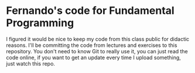 # Fernando's code for Fundamental Programming
I figured it would be nice to keep my code from this class public for didactic reasons. I'll  be committing the code from lectures and exercises to this repository. You don't need to know Git to really use it, you can just read the code online, if you want to get an update every time I upload something, just watch this repo.
